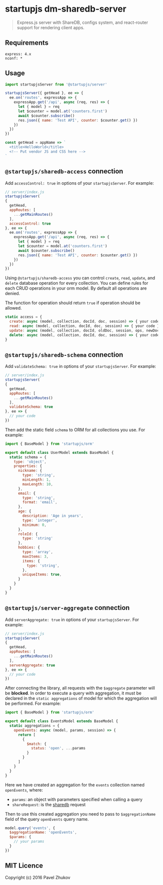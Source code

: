 # startupjs dm-sharedb-server

> Express.js server with ShareDB, configs system, and react-router support for rendering client apps.

## Requirements

```
express: 4.x
nconf: *
```

## Usage

```js
import startupjsServer from '@startupjs/server'

startupjsServer({ getHead }, ee => {
  ee.on('routes', expressApp => {
    expressApp.get('/api', async (req, res) => {
      let { model } = req
      let $counter = model.at('counters.first')
      await $counter.subscribe()
      res.json({ name: 'Test API', counter: $counter.get() })
    })
  })
})

const getHead = appName => `
  <title>HelloWorld</title>
  <!-- Put vendor JS and CSS here -->
`
```

## `@startupjs/sharedb-access` connection

Add `accessControl: true` in options of your `startupjsServer`. For example:

```js
// server/index.js
startupjsServer(
{
  getHead,
  appRoutes: [
    ...getMainRoutes()
  ],
  accessControl: true
}, ee => {
  ee.on('routes', expressApp => {
    expressApp.get('/api', async (req, res) => {
      let { model } = req
      let $counter = model.at('counters.first')
      await $counter.subscribe()
      res.json({ name: 'Test API', counter: $counter.get() })
    })
  })
})
```

Using `@startupjs/sharedb-access` you can control `create`, `read`, `update`, and `delete` database operation for every collection. You can define rules for each CRUD operations in your orm model. By default all operations are denied.

The function for operation should return `true` if operation should be allowed.

```js
static access = {
  create: async (model, collection, docId, doc, session) => { your code },
  read: async (model, collection, docId, doc, session) => { your code },
  update: async (model, collection, docId, oldDoc, session, ops, newDoc) => { your code },
  delete: async (model, collection, docId, doc, session) => { your code }
}
```

## `@startupjs/sharedb-schema` connection

Add `validateSchema: true` in options of your `startupjsServer`. For example:

```js
// server/index.js
startupjsServer(
{
  getHead,
  appRoutes: [
    ...getMainRoutes()
  ],
  validateSchema: true
}, ee => {
  // your code
})
```

Then add the static field `schema` to ORM for all collections you use. For example:

```js
import { BaseModel } from 'startupjs/orm'

export default class UserModel extends BaseModel {
  static schema = {
    type: 'object',
    properties: {
      nickname: {
        type: 'string',
        minLength: 1,
        maxLength: 10,
      },
      email: {
        type: 'string',
        format: 'email',
      },
      age: {
        description: 'Age in years',
        type: 'integer',
        minimum: 0,
      },
      roleId: {
        type: 'string'
      },
      hobbies: {
        type: 'array',
        maxItems: 3,
        items: {
          type: 'string',
        },
        uniqueItems: true,
      }
    }
  }
}
```

## `@startupjs/server-aggregate` connection

Add `serverAggregate: true` in options of your `startupjsServer`. For example:

```js
// server/index.js
startupjsServer(
{
  getHead,
  appRoutes: [
    ...getMainRoutes()
  ],
  serverAggregate: true
}, ee => {
  // your code
})
```

After connecting the library, all requests with the `$aggregate` parameter will be **blocked**. In order to execute a query with aggregation, it must be declared in the `static aggregations` of model for which the aggregation will be performed. For example:

```js
import { BaseModel } from 'startupjs/orm'

export default class EventsModel extends BaseModel {
  static aggregations = {
    openEvents: async (model, params, session) => {
      return [
        {
          $match: {
            status: 'open', ...params
          }
        }
      ]
    }
  }
}
```

Here we have created an aggregation for the `events` collection named `openEvents`, where:
* `params`: an object with parameters specified when calling a query
* `shareRequest`: is the [sharedb](https://share.github.io/sharedb/) request

Then to use this created aggregation you need to pass to `$aggregationName` field of the query `openEvents` query name.

```js
model.query('events', {
  $aggregationName: 'openEvents',
  $params: {
    // your params
  }
})
```

## MIT Licence

Copyright (c) 2016 Pavel Zhukov
